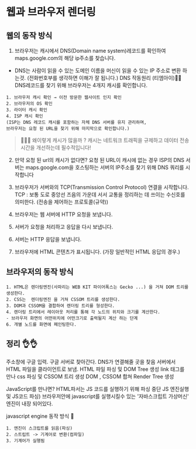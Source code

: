 # 웹과 브라우저 렌더링

## 웹의 동작 방식
1. 브라우저는 캐시에서 DNS(Domain name system)레코드를 확인하여 maps.google.com의 해당 ip주소를 찾습니다.
- DNS는 사람이 읽을 수 있는 도메인 이름을 머신이 읽을 수 있는 IP 주소로 변환 하는것. (전화번호부를 생각하면 이해가 잘 됩니다.)
DNS 작동원리 (티엠아이)🙌🙌
DNS레코드를 찾기 위해 브라우저는 4개지 캐시를 확인합니다.
````
1. 브라우저 캐시 확인 → 이전 방문한 웹사이트 인지 확인
2. 브라우저의 OS 확인
3. 라이터 캐시 확인
4. ISP 캐시 확인 
(ISP는 DNS 레코드 캐시를 포함하는 자체 DNS 서버를 유지 관리하며, 
브라우저는 요청 된 URL을 찾기 위해 마지막으로 확인합니다.)
````

> 🤷‍♀️🤷‍ 왜이렇게 캐시가 많을까 ? 캐시는 네트워크 트래픽을 규제하고 데이터 전송 시간을 개선하는데 필수적입니다!
2. 만약 요청 된 url의 캐시가 없다면?
요청 된 URL이 캐시에 없는 경우 ISP의 DNS 서버는 maps.google.com을 호스팅하는 서버의 IP주소를 찾기 위해 DNS 쿼리를 시작합니다

3. 브라우저가 서버와의 TCP(Transmission Control Protocol) 연결을 시작합니다.
 TCP : 보통 도로 중앙선 즈음의 가운데 서서 교통을 정리하는 데 쓰이는 수신호를 의미한다.
(전송을 제어하는 프로토콜(규약))
4. 브라우저는 웹 서버에 HTTP 요청을 보냅니다.
5. 서버가 요청을 처리하고 응답을 다시 보냅니다.
6. 서버는 HTTP 응답을 보냅니다.
7. 브라우저에 HTML 콘텐츠가 표시됩니다. (가장 일반적인 HTML 응답의 경우.)

## 브라우저의 동작 방식
````
1. HTML은 렌더링엔진(사파리는 WEB KIT 파이어폭스는 Gecko ...) 을 거쳐 DOM 트리를 생성한다.
2. CSS는  렌더링엔진 을 거쳐 CSSOM 트리를 생성한다.
3. DOM과 CSSOM을 결합하여 렌더링 트리를 형성한다.
4. 렌더링 트리에서 레이아웃 처리를 통해 각 노드의 위치와 크기를 계산한다.
- 브라우저 화면의 어떤위치에 어떤크기로 출력될지 계산 하는 단계
6. 개별 노드를 화면에 페인팅한다.
````

## 정리 👌👌
주소창에 구글 입력.
구글 서버로 찾아간다.
DNS가 연결해줄 곳을 찾음
서버에서 HTML 파일을 클라이언트로 보냄.
HTML 파일 파싱 및 DOM Tree 생성
link 태그를 만나 css 파싱 및 CSSOM 트리 생성
DOM , CSSOM 합쳐 Render Tree 생성

JavaScript를 만나면? HTML파서는 JS 코드를 실행하기 위해 파싱 중단
JS 엔진실행 및 JS코드 파싱)
브라우저안에 javascript를 실행시킬수 있는 '자바스크립트 가상머신' 엔진이 내장 되어있다.

javascript engine 동작 방식 👏
```
1. 엔진이 스크립트를 읽음(파싱)
2. 스트립트 -> 기계어로 변환(컴파일)
3. 기계어가 실행됨
```

